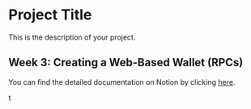 # Project Title

This is the description of your project.

## Week 3: Creating a Web-Based Wallet (RPCs)

You can find the detailed documentation on Notion by clicking [here](https://www.notion.so/Week-3-Creating-a-web-based-wallet-RPCs-16-Aug-2024-5da5dd25624a468cba37fb779cd75a7e?pvs=4).

t